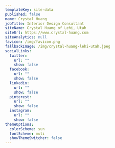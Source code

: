```yaml
---
templateKey: site-data
published: false
name: Crystal Huang
jobTitle: Interior Design Consultant
siteName: Crystal Huang of Lehi, Utah
siteUrl: https://www.crystal-huang.com
siteAnalytics: null
favicon: /img/favicon.png
fallbackImage: /img/crystal-huang-lehi-utah.jpeg
socialLinks:
  twitter:
    url: ""
    show: false
  facebook:
    url: ""
    show: false
  linkedin:
    url: ""
    show: false
  pinterest:
    url: ""
    show: false
  instagram:
    url: ""
    show: false
themeOptions:
  colorScheme: sun
  fontScheme: muli
  showThemeSwitcher: false
---
```

